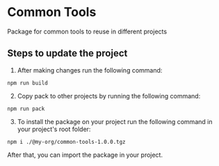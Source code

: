 # Common Tools

Package for common tools to reuse in different projects

## Steps to update the project

1. After making changes run the following command:

```
npm run build
```

2. Copy pack to other projects by running the following command:

```
npm run pack
```

3. To install the package on your project run the following command in your project's root folder:

```
npm i ./@my-org/common-tools-1.0.0.tgz
```

After that, you can import the package in your project.
